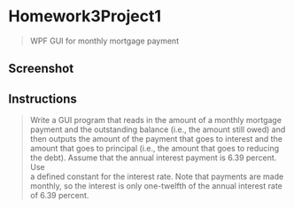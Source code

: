 # Homework3Project1
> WPF GUI for monthly mortgage payment

## Screenshot

## Instructions
> Write a GUI program that reads in the amount of a monthly mortgage  
> payment and the outstanding balance (i.e., the amount still owed) and  
> then outputs the amount of the payment that goes to interest and the  
> amount that goes to principal (i.e., the amount that goes to reducing  
> the debt). Assume that the annual interest payment is 6.39 percent. Use  
> a defined constant for the interest rate. Note that payments are made  
> monthly, so the interest is only one-twelfth of the annual interest rate  
> of 6.39 percent.
